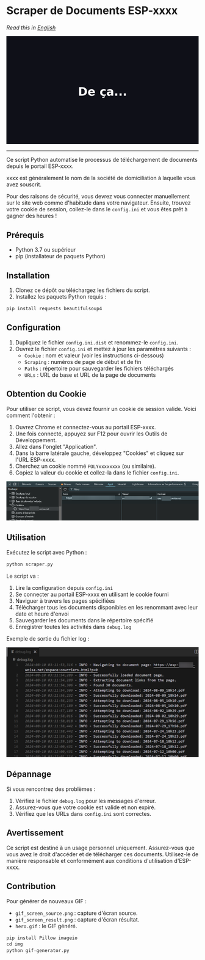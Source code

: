 # Scraper de Documents ESP-xxxx

*Read this in [English](README.md)*

![Animation](img/hero.fr.gif)

---

Ce script Python automatise le processus de téléchargement de documents depuis le portail ESP-xxxx.

xxxx est généralement le nom de la société de domiciliation à laquelle vous avez souscrit.

Pour des raisons de sécurité, vous devrez vous connecter manuellement sur le site web comme d'habitude dans votre navigateur.
Ensuite, trouvez votre cookie de session, collez-le dans le `config.ini` et vous êtes prêt à gagner des heures !

## Prérequis

- Python 3.7 ou supérieur
- pip (installateur de paquets Python)

## Installation

1. Clonez ce dépôt ou téléchargez les fichiers du script.
2. Installez les paquets Python requis :

```bash
pip install requests beautifulsoup4
```

## Configuration

1. Dupliquez le fichier `config.ini.dist` et renommez-le `config.ini`.
2. Ouvrez le fichier `config.ini` et mettez à jour les paramètres suivants :
   - `Cookie` : nom et valeur (voir les instructions ci-dessous)
   - `Scraping` : numéros de page de début et de fin
   - `Paths` : répertoire pour sauvegarder les fichiers téléchargés
   - `URLs` : URL de base et URL de la page de documents

## Obtention du Cookie

Pour utiliser ce script, vous devez fournir un cookie de session valide. Voici comment l'obtenir :

1. Ouvrez Chrome et connectez-vous au portail ESP-xxxx.
2. Une fois connecté, appuyez sur F12 pour ouvrir les Outils de Développement.
3. Allez dans l'onglet "Application".
4. Dans la barre latérale gauche, développez "Cookies" et cliquez sur l'URL ESP-xxxx.
5. Cherchez un cookie nommé `POLYxxxxxxxx` (ou similaire).
6. Copiez la valeur du cookie et collez-la dans le fichier `config.ini`.

![Cookie dans Chrome DevTools](img/screenshot-cookie.png)

## Utilisation

Exécutez le script avec Python :

```bash
python scraper.py
```

Le script va :
1. Lire la configuration depuis `config.ini`
2. Se connecter au portail ESP-xxxx en utilisant le cookie fourni
3. Naviguer à travers les pages spécifiées
4. Télécharger tous les documents disponibles en les renommant avec leur date et heure d'envoi
5. Sauvegarder les documents dans le répertoire spécifié
6. Enregistrer toutes les activités dans `debug.log`

Exemple de sortie du fichier log :

![Exemple de log](img/screenshot-logs.png)

## Dépannage

Si vous rencontrez des problèmes :
1. Vérifiez le fichier `debug.log` pour les messages d'erreur.
2. Assurez-vous que votre cookie est valide et non expiré.
3. Vérifiez que les URLs dans `config.ini` sont correctes.

## Avertissement

Ce script est destiné à un usage personnel uniquement. Assurez-vous que vous avez le droit d'accéder et de télécharger ces documents. Utilisez-le de manière responsable et conformément aux conditions d'utilisation d'ESP-xxxx.


## Contribution

Pour générer de nouveaux GIF :

- `gif_screen_source.png` : capture d'écran source.
- `gif_screen_result.png` : capture d'écran résultat.
- `hero.gif` : le GIF généré.

```python
pip install Pillow imageio
cd img
python gif-generator.py
```